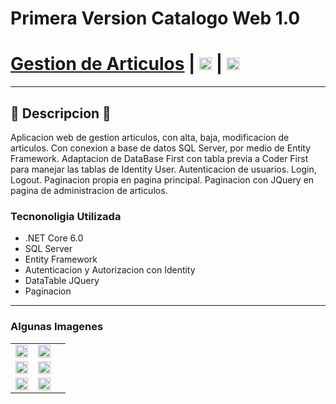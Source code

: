 # Primera Version Catalogo Web 1.0
# [Gestion de Articulos](https://github.com/EdgardoUncos/TPFinalNivel3_Edgardo_Uncos) | [<img src="https://i.postimg.cc/5NBMxTJX/github.png"  alt="GitHub" height="20px" />](https://github.com/EdgardoUncos) | [<img src="https://i.postimg.cc/J7BLFtdc/linkedin.png" height="20px"/>](https://www.linkedin.com/in/edgardo-uncos-89113537/)

---
## 📜 Descripcion 📜
Aplicacion web de gestion articulos, con alta, baja, modificacion de articulos.
Con conexion a base de datos SQL Server, por medio de Entity Framework.
Adaptacion de DataBase First con tabla previa a Coder First para manejar las tablas de Identity User.
Autenticacion de usuarios.
Login, Logout.
Paginacion propia en pagina principal.
Paginacion con JQuery en pagina de administracion de articulos.

### Tecnonoligia Utilizada

- .NET Core 6.0
- SQL Server
- Entity Framework
- Autenticacion y Autorizacion con Identity
- DataTable JQuery
- Paginacion

---

### Algunas Imagenes

<table>
    <tr> 
        <td><img src="https://postimg.cc/HV0CWSGV][img]https://i.postimg.cc/HV0CWSGV/Home.png" width="100%" /></td>
        <td><img src="https://postimg.cc/G8Z1tVhs][img]https://i.postimg.cc/G8Z1tVhs/Admin-Articulos.png" width="100%" /><td> 
    </tr>
    <tr> 
        <td><img src="https://postimg.cc/q6yH3wzD][img]https://i.postimg.cc/q6yH3wzD/Admin-Usuarios.png" width="100%" /></td> 
        <td><img src="https://i.postimg.cc/7h7WbsGt/administracion.jpg" width="100%" /></td>
    </tr>
    <tr> 
        <td><img src="https://postimg.cc/dLcYKbxb][img]https://i.postimg.cc/dLcYKbxb/Login.png" width="100%" /></td> 
        <td><img src="https://postimg.cc/23ZDMk2d][img]https://i.postimg.cc/23ZDMk2d/Registro.png" width="100%" /></td>
    </tr>
    
</table>
